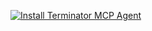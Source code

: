 [![Install Terminator MCP Agent](https://img.shields.io/badge/Install-MCP-blue?logo=visualstudiocode)](vscode-insiders:mcp/install?%7B%22name%22%3A%22terminator-mcp-agent%22%2C%22command%22%3A%22powershell%22%2C%22args%22%3A%5B%22-Command%22%2C%22iwr%20-useb%20https%3A%2F%2Fraw.githubusercontent.com%2Fmediar-ai%2Fterminator%2Fmain%2Fterminator-mcp-agent%2Finstall.ps1%20%7C%20iex%20-App%20vscode%3B%20Start-Process%20terminator-mcp-agent.exe%22%5D%7D)
